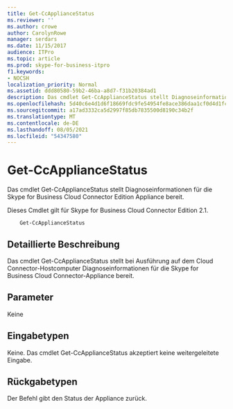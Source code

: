 ```yaml
---
title: Get-CcApplianceStatus
ms.reviewer: ''
ms.author: crowe
author: CarolynRowe
manager: serdars
ms.date: 11/15/2017
audience: ITPro
ms.topic: article
ms.prod: skype-for-business-itpro
f1.keywords:
- NOCSH
localization_priority: Normal
ms.assetid: ddd80580-59b2-46ba-a8d7-f31b20384ad1
description: Das cmdlet Get-CcApplianceStatus stellt Diagnoseinformationen für die Skype for Business Cloud Connector Edition Appliance bereit.
ms.openlocfilehash: 5d40c6e4d1d6f18669fdc9fe54954fe8ace386daa1cf0d4d1fc7065e8dcd974f
ms.sourcegitcommit: a17ad3332ca5d2997f85db7835500d8190c34b2f
ms.translationtype: MT
ms.contentlocale: de-DE
ms.lasthandoff: 08/05/2021
ms.locfileid: "54347580"
---
```

# <a name="get-ccappliancestatus"></a>Get-CcApplianceStatus
 
Das cmdlet Get-CcApplianceStatus stellt Diagnoseinformationen für die Skype for Business Cloud Connector Edition Appliance bereit.
  
Dieses Cmdlet gilt für Skype for Business Cloud Connector Edition 2.1.
  
```
    Get-CcApplianceStatus 
```

## <a name="detailed-description"></a>Detaillierte Beschreibung

Das cmdlet Get-CcApplianceStatus stellt bei Ausführung auf dem Cloud Connector-Hostcomputer Diagnoseinformationen für die Skype for Business Cloud Connector-Appliance bereit.
  
## <a name="parameters"></a>Parameter

Keine
  
## <a name="input-types"></a>Eingabetypen

Keine. Das cmdlet Get-CcApplianceStatus akzeptiert keine weitergeleitete Eingabe.
  
## <a name="return-types"></a>Rückgabetypen

Der Befehl gibt den Status der Appliance zurück.
  

